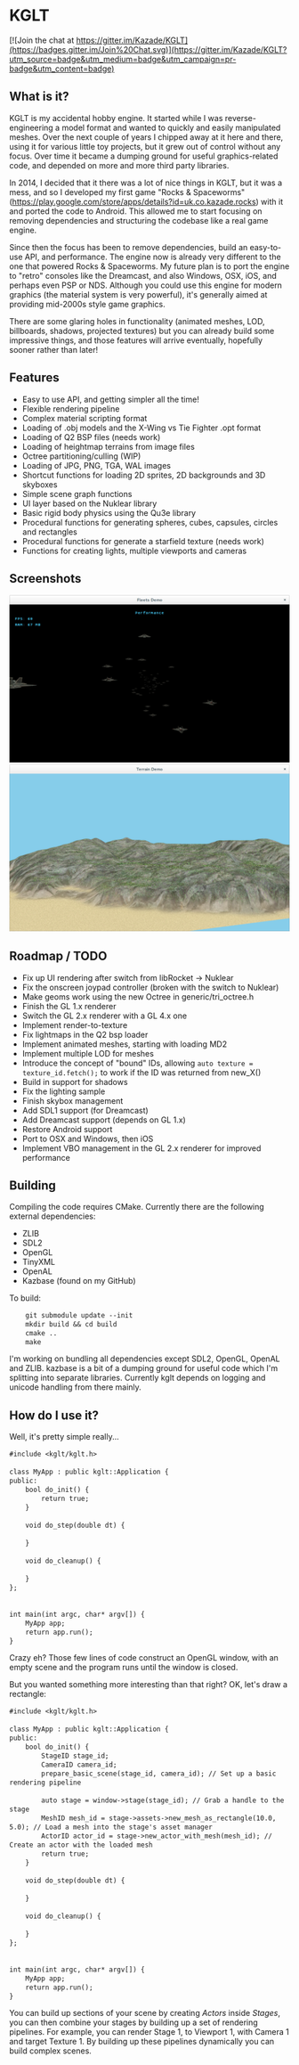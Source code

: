 # KGLT

[![Join the chat at https://gitter.im/Kazade/KGLT](https://badges.gitter.im/Join%20Chat.svg)](https://gitter.im/Kazade/KGLT?utm_source=badge&utm_medium=badge&utm_campaign=pr-badge&utm_content=badge)

## What is it?

KGLT is my accidental hobby engine. It started while I was reverse-engineering a model format and wanted to quickly and easily manipulated meshes. Over the next couple of years I chipped away at it here and there, using it for various little toy projects, but it grew out of control without any focus. Over time it became a dumping ground for useful graphics-related code, and depended on more and more third party libraries. 

In 2014, I decided that it there was a lot of nice things in KGLT, but it was a mess, and so I developed my first game "Rocks & Spaceworms" (https://play.google.com/store/apps/details?id=uk.co.kazade.rocks) with it and ported the code to Android. This allowed me to start focusing on removing dependencies and structuring the codebase like a real game engine. 

Since then the focus has been to remove dependencies, build an easy-to-use API, and performance. The engine now is already very different to the one that powered Rocks & Spaceworms. My future plan is to port the engine to "retro" consoles like the Dreamcast, and also Windows, OSX, iOS, and perhaps even PSP or NDS. Although you could use this engine for modern graphics (the material system is very powerful), it's generally aimed at providing mid-2000s style game graphics. 

There are some glaring holes in functionality (animated meshes, LOD, billboards, shadows, projected textures) but you can already build some impressive things, and those features will arrive eventually, hopefully sooner rather than later!

## Features

 * Easy to use API, and getting simpler all the time!
 * Flexible rendering pipeline
 * Complex material scripting format
 * Loading of .obj models and the X-Wing vs Tie Fighter .opt format
 * Loading of Q2 BSP files (needs work)
 * Loading of heightmap terrains from image files
 * Octree partitioning/culling (WIP)
 * Loading of JPG, PNG, TGA, WAL images
 * Shortcut functions for loading 2D sprites, 2D backgrounds and 3D skyboxes
 * Simple scene graph functions
 * UI layer based on the Nuklear library
 * Basic rigid body physics using the Qu3e library
 * Procedural functions for generating spheres, cubes, capsules, circles and rectangles
 * Procedural functions for generate a starfield texture (needs work)
 * Functions for creating lights, multiple viewports and cameras

## Screenshots

![screenshot 1](/screenshots/screenshot1.png?raw=true)
![screenshot 2](/screenshots/screenshot2.png?raw=true)

## Roadmap / TODO

 * Fix up UI rendering after switch from libRocket -> Nuklear
 * Fix the onscreen joypad controller (broken with the switch to Nuklear)
 * Make geoms work using the new Octree in generic/tri_octree.h
 * Finish the GL 1.x renderer
 * Switch the GL 2.x renderer with a GL 4.x one
 * Implement render-to-texture
 * Fix lightmaps in the Q2 bsp loader
 * Implement animated meshes, starting with loading MD2
 * Implement multiple LOD for meshes
 * Introduce the concept of "bound" IDs, allowing `auto texture = texture_id.fetch();` to work if the ID was returned from new_X()
 * Build in support for shadows
 * Fix the lighting sample
 * Finish skybox management
 * Add SDL1 support (for Dreamcast)
 * Add Dreamcast support (depends on GL 1.x)
 * Restore Android support
 * Port to OSX and Windows, then iOS
 * Implement VBO management in the GL 2.x renderer for improved performance 

## Building

Compiling the code requires CMake. Currently there are the following external dependencies:

 - ZLIB
 - SDL2
 - OpenGL
 - TinyXML
 - OpenAL
 - Kazbase (found on my GitHub)

To build:

```
    git submodule update --init 
    mkdir build && cd build
    cmake ..
    make
```

I'm working on bundling all dependencies except SDL2, OpenGL, OpenAL and ZLIB. kazbase is a bit of a dumping ground for useful code which I'm splitting
into separate libraries. Currently kglt depends on logging and unicode handling from there mainly.

## How do I use it?

Well, it's pretty simple really...

```
#include <kglt/kglt.h>

class MyApp : public kglt::Application {
public:
    bool do_init() {
        return true;
    }

    void do_step(double dt) {

    }

    void do_cleanup() {

    }
};


int main(int argc, char* argv[]) {
    MyApp app;
    return app.run();
}
```

Crazy eh? Those few lines of code construct an OpenGL window, with an empty
scene and the program runs until the window is closed.

But you wanted something more interesting than that right? OK, let's draw a
rectangle:

```
#include <kglt/kglt.h>

class MyApp : public kglt::Application {
public:
    bool do_init() {
        StageID stage_id;
        CameraID camera_id;
        prepare_basic_scene(stage_id, camera_id); // Set up a basic rendering pipeline

        auto stage = window->stage(stage_id); // Grab a handle to the stage
        MeshID mesh_id = stage->assets->new_mesh_as_rectangle(10.0, 5.0); // Load a mesh into the stage's asset manager
        ActorID actor_id = stage->new_actor_with_mesh(mesh_id); // Create an actor with the loaded mesh
        return true;
    }

    void do_step(double dt) {

    }

    void do_cleanup() {

    }
};


int main(int argc, char* argv[]) {
    MyApp app;
    return app.run();
}

```

You can build up sections of your scene by creating _Actors_ inside _Stages_, you can then combine your stages by building up a set of rendering
pipelines. For example, you can render Stage 1, to Viewport 1, with Camera 1 and target Texture 1. By building up these pipelines dynamically you
can build complex scenes.


